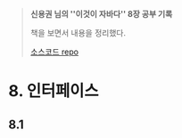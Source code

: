 > **신용권 님의 ''이것이 자바다'' 8장 공부 기록**
>
> 책을 보면서 내용을 정리했다.
>
> [소스코드 repo](https://github.com/tilsong/TIL/tree/main/thisisjava/thisisjava_mySource)



# 8. 인터페이스



## 8.1 
